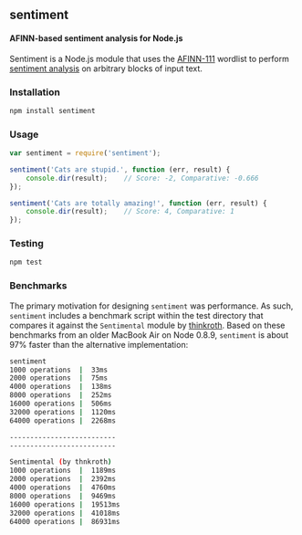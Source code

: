 ## sentiment
#### AFINN-based sentiment analysis for Node.js

Sentiment is a Node.js module that uses the [AFINN-111](http://www2.imm.dtu.dk/pubdb/views/publication_details.php?id=6010) wordlist to perform [sentiment analysis](http://en.wikipedia.org/wiki/Sentiment_analysis) on arbitrary blocks of input text.

### Installation
```bash
npm install sentiment
```

### Usage
```javascript
var sentiment = require('sentiment');

sentiment('Cats are stupid.', function (err, result) {
    console.dir(result);    // Score: -2, Comparative: -0.666
});

sentiment('Cats are totally amazing!', function (err, result) {
    console.dir(result);    // Score: 4, Comparative: 1
});
```

### Testing
```bash
npm test
```

### Benchmarks
The primary motivation for designing `sentiment` was performance. As such, `sentiment` includes a benchmark script within the test directory that compares it against the `Sentimental` module by [thinkroth](https://github.com/thinkroth). Based on these benchmarks from an older MacBook Air on Node 0.8.9, `sentiment` is about 97% faster than the alternative implementation:
```bash
sentiment
1000 operations  |  33ms
2000 operations  |  75ms
4000 operations  |  138ms
8000 operations  |  252ms
16000 operations |  506ms
32000 operations |  1120ms
64000 operations |  2268ms

--------------------------
--------------------------

Sentimental (by thnkroth)
1000 operations  |  1189ms
2000 operations  |  2392ms
4000 operations  |  4760ms
8000 operations  |  9469ms
16000 operations |  19513ms
32000 operations |  41018ms
64000 operations |  86931ms
```